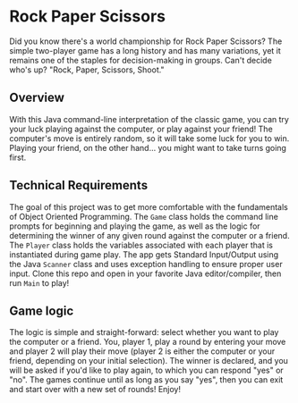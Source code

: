 # Rock Paper Scissors

Did you know there's a world championship for Rock Paper Scissors? The simple two-player game has a long history and has many variations, yet it remains one of the staples for decision-making in groups. Can't decide who's up? "Rock, Paper, Scissors, Shoot." 

## Overview
With this Java command-line interpretation of the classic game, you can try your luck playing against the computer, or play against your friend! The computer's move is entirely random, so it will take some luck for you to win. Playing your friend, on the other hand... you might want to take turns going first.

## Technical Requirements
The goal of this project was to get more comfortable with the fundamentals of Object Oriented Programming. The `Game` class holds the command line prompts for beginning and playing the game, as well as the logic for determining the winner of any given round against the computer or a friend. The `Player` class holds the variables associated with each player that is instantiated during game play. The app gets Standard Input/Output using the Java `Scanner` class and uses exception handling to ensure proper user input. Clone this repo and open in your favorite Java editor/compiler, then run `Main` to play!

## Game logic
The logic is simple and straight-forward: select whether you want to play the computer or a friend. You, player 1, play a round by entering your move and player 2 will play their move (player 2 is either the computer or your friend, depending on your initial selection). The winner is declared, and you will be asked if you'd like to play again, to which you can respond "yes" or "no". The games continue until as long as you say "yes", then you can exit and start over with a new set of rounds! Enjoy!
